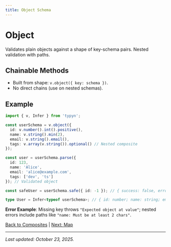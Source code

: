 ```yaml
---
title: Object Schema
---
```


# Object

Validates plain objects against a shape of key-schema pairs. Nested validation with paths.

## Chainable Methods
- Built from shape: `v.object({ key: schema })`.
- No direct chains (use on nested schemas).

## Example
```typescript
import { v, Infer } from 'typyn';

const userSchema = v.object({
  id: v.number().int().positive(),
  name: v.string().min(2),
  email: v.string().email(),
  tags: v.array(v.string()).optional() // Nested composite
});

const user = userSchema.parse({
  id: 123,
  name: 'Alice',
  email: 'alice@example.com',
  tags: ['dev', 'ts']
}); // Validated object

const safeUser = userSchema.safe({ id: -1 }); // { success: false, error: { path: 'id', message: 'Expected positive number' } }

type User = Infer<typeof userSchema>; // { id: number; name: string; email: string; tags?: string[] }
```

**Error Example**: Missing key throws `"Expected object at value"`; nested errors include paths like `"name: Must be at least 2 chars"`.

[Back to Composites](/composites/) | [Next: Map](/composites/map)

---

*Last updated: October 23, 2025.*